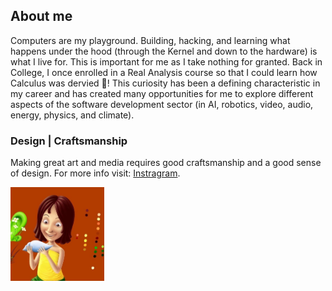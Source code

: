 ## About me

Computers are my playground. Building, hacking, and learning what happens under the hood (through the Kernel and down to the hardware) is what I live for. This is important for me as I take nothing for granted. Back in College, I once enrolled in a Real Analysis course so that I could learn how Calculus was dervied 🤯! This curiosity has been a defining characteristic in my career and has created many opportunities for me to explore different aspects of the software development sector (in AI, robotics, video, audio, energy, physics, and climate).

### Design | Craftsmanship
Making great art and media requires good craftsmanship and a good sense of design. For more info visit: [Instragram](https://www.instagram.com/miklumba/).

<img src="./art.png" alt="art.png" width="150">




<!--
**miclomba/miclomba** is a ✨ _special_ ✨ repository because its `README.md` (this file) appears on your GitHub profile.

Here are some ideas to get you started:

- 🔭 I’m currently working on ...
- 🌱 I’m currently learning ...
- 👯 I’m looking to collaborate on ...
- 🤔 I’m looking for help with ...
- 💬 Ask me about ...
- 📫 How to reach me: ...
- 😄 Pronouns: ...
- ⚡ Fun fact: ...
-->
